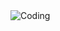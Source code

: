 <img align="center" alt="Coding" src="https://media.discordapp.net/attachments/546002217711435798/994310799910781039/Group_1.png?width=994&height=559">
